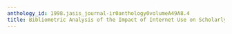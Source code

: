 ```yaml
---
anthology_id: 1998.jasis_journal-ir0anthology0volumeA49A8.4
title: Bibliometric Analysis of the Impact of Internet Use on Scholarly Productivity
---
```

